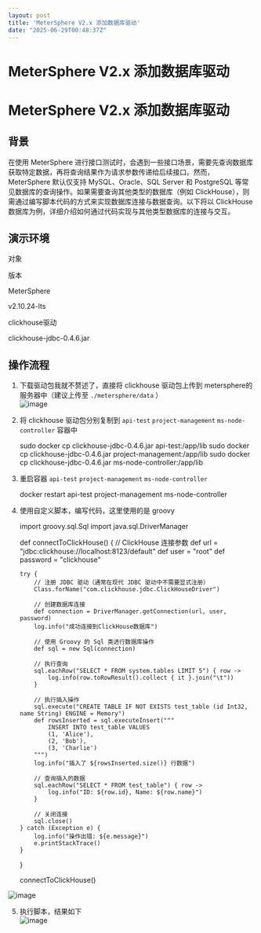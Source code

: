 ```yaml
---
layout: post
title: 'MeterSphere V2.x 添加数据库驱动'
date: "2025-06-29T00:48:37Z"
---
```

MeterSphere V2.x 添加数据库驱动
========================

MeterSphere V2.x 添加数据库驱动
========================

背景
--

在使用 MeterSphere 进行接口测试时，会遇到一些接口场景，需要先查询数据库获取特定数据，再将查询结果作为请求参数传递给后续接口。然而，MeterSphere 默认仅支持 MySQL、Oracle、SQL Server 和 PostgreSQL 等常见数据库的查询操作。如果需要查询其他类型的数据库（例如 ClickHouse），则需通过编写脚本代码的方式来实现数据库连接与数据查询。以下将以 ClickHouse 数据库为例，详细介绍如何通过代码实现与其他类型数据库的连接与交互。

演示环境
----

对象

版本

MeterSphere

v2.10.24-lts

clickhouse驱动

clickhouse-jdbc-0.4.6.jar

操作流程
----

1.  下载驱动包我就不赘述了，直接将 clickhouse 驱动包上传到 metersphere的服务器中（建议上传至 `./metersphere/data` ）  
    ![image](https://img2024.cnblogs.com/blog/2972727/202506/2972727-20250627173517984-2141407120.jpg)
    
2.  将 clickhouse 驱动包分别复制到 `api-test` `project-management` `ms-node-controller` 容器中
    

    sudo docker cp clickhouse-jdbc-0.4.6.jar api-test:/app/lib
    sudo docker cp clickhouse-jdbc-0.4.6.jar project-management:/app/lib
    sudo docker cp clickhouse-jdbc-0.4.6.jar ms-node-controller:/app/lib
    

3.  重启容器 `api-test` `project-management` `ms-node-controller`

    docker restart api-test project-management ms-node-controller
    

4.  使用自定义脚本，编写代码，这里使用的是 groovy

    import groovy.sql.Sql
    import java.sql.DriverManager
    
    def connectToClickHouse() {
        // ClickHouse 连接参数
        def url = "jdbc:clickhouse://localhost:8123/default"
        def user = "root"
        def password = "clickhouse"
    
        try {
            // 注册 JDBC 驱动（通常在现代 JDBC 驱动中不需要显式注册）
            Class.forName("com.clickhouse.jdbc.ClickHouseDriver")
    
            // 创建数据库连接
            def connection = DriverManager.getConnection(url, user, password)
            log.info("成功连接到ClickHouse数据库")
    
            // 使用 Groovy 的 Sql 类进行数据库操作
            def sql = new Sql(connection)
    
            // 执行查询
            sql.eachRow("SELECT * FROM system.tables LIMIT 5") { row ->
                log.info(row.toRowResult().collect { it }.join("\t"))
            }
    
            // 执行插入操作
            sql.execute("CREATE TABLE IF NOT EXISTS test_table (id Int32, name String) ENGINE = Memory")
            def rowsInserted = sql.executeInsert("""
                INSERT INTO test_table VALUES 
                (1, 'Alice'), 
                (2, 'Bob'), 
                (3, 'Charlie')
            """)
            log.info("插入了 ${rowsInserted.size()} 行数据")
    
            // 查询插入的数据
            sql.eachRow("SELECT * FROM test_table") { row ->
                log.info("ID: ${row.id}, Name: ${row.name}")
            }
    
            // 关闭连接
            sql.close()
        } catch (Exception e) {
            log.info("操作出错: ${e.message}")
            e.printStackTrace()
        }
    }
    
    connectToClickHouse()
    

![image](https://img2024.cnblogs.com/blog/2972727/202506/2972727-20250627175213179-1459004048.jpg)

5.  执行脚本，结果如下  
    ![image](https://img2024.cnblogs.com/blog/2972727/202506/2972727-20250627175700428-453855164.jpg)
